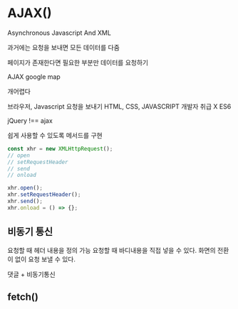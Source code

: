 # AJAX()

Asynchronous Javascript And XML

과거에는 요청을 보내면 모든 데이터를 다줌

페이지가 존재한다면 필요한 부분만 데이터를 요청하기

AJAX google map

개어렵다

브라우저, Javascript 요청을 보내기
HTML, CSS, JAVASCRIPT 개발자 취급 X
ES6

jQuery !== ajax

쉽게 사용할 수 있도록 메서드를 구현

```js
const xhr = new XMLHttpRequest();
// open
// setRequestHeader
// send
// onload

xhr.open();
xhr.setRequestHeader();
xhr.send();
xhr.onload = () => {};
```

## 비동기 통신

요청할 때 헤더 내용을 정의 가능
요청할 때 바디내용을 직접 넣을 수 있다.
화면의 전환이 없이 요청 보낼 수 있다.

댓글 + 비동기통신

## fetch()
